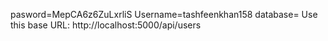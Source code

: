 pasword=MepCA6z6ZuLxrliS
Username=tashfeenkhan158
database=
Use this base URL: http://localhost:5000/api/users